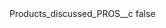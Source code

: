 <?xml version="1.0" encoding="UTF-8"?>
<CustomMetadata xmlns="http://soap.sforce.com/2006/04/metadata">
    <label>Products_discussed_PROS__c</label>
    <protected>false</protected>
</CustomMetadata>
